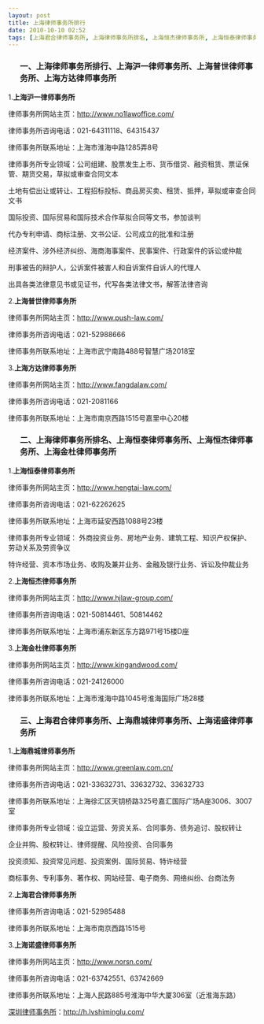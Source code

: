 ```yaml
---
layout: post
title: 上海律师事务所排行
date: 2010-10-10 02:52
tags: [上海君合律师事务所, 上海律师事务所排名, 上海恒杰律师事务所, 上海恒泰律师事务所, 上海方达律师事务所, 上海普世律师事务所, 上海沪一律师事务所, 上海诺盛律师事务所, 上海金杜律师事务所, 上海鼎城律师事务所, 深圳律师事务所, 深圳法律咨询电话]
---
```

<ol>
<h3>一、上海律师事务所排行、上海沪一律师事务所、上海普世律师事务所、上海方达律师事务所</h3>
</ol>
1.<strong>上海沪一律师事务所</strong>

律师事务所网站主页：http://www.no1lawoffice.com/

律师事务所咨询电话：021-64311118、64315437

律师事务所联系地址：上海市淮海中路1285弄8号

律师事务所专业领域：公司组建、股票发生上市、货币借贷、融资租赁、票证保管、期货交易，草拟或审查合同文本

土地有偿出让或转让、工程招标投标、商品房买卖、租赁、抵押，草拟或审查合同文书

国际投资、国际贸易和国际技术合作草拟合同等文书，参加谈判

代办专利申请、商标注册、文书公证、公司成立的批准和注册

经济案件、涉外经济纠纷、海商海事案件、民事案件、行政案件的诉讼或仲裁

刑事被告的辩护人，公诉案件被害人和自诉案件自诉人的代理人

出具各类法律意见书或见证书，代写各类法律文书，解答法律咨询

2.<strong>上海普世律师事务所</strong>

律师事务所网站主页：http://www.push-law.com/

律师事务所咨询电话：021-52988666

律师事务所联系地址：上海市武宁南路488号智慧广场2018室

3.<strong>上海方达律师事务所</strong>

律师事务所网站主页：http://www.fangdalaw.com/

律师事务所咨询电话：021-2081166

律师事务所联系地址：上海市南京西路1515号嘉里中心20楼
<ol>
<h3>二、上海律师事务所排名、上海恒泰律师事务所、上海恒杰律师事务所、上海金杜律师事务所</h3>
</ol>
1.<strong>上海恒泰律师事务所</strong>

律师事务所网站主页：http://www.hengtai-law.com/

律师事务所咨询电话：021-62262625

律师事务所联系地址：上海市延安西路1088号23楼

律师事务所专业领域： 外商投资业务、房地产业务、建筑工程、知识产权保护、劳动关系及劳资争议

特许经营、资本市场业务、收购及兼并业务、金融及银行业务、诉讼及仲裁业务

2.<strong>上海恒杰律师事务所</strong>

律师事务所网站主页：http://www.hjlaw-group.com/

律师事务所咨询电话：021-50814461、50814462

律师事务所联系地址：上海市浦东新区东方路971号15楼D座

3.<strong>上海金杜律师事务所</strong>

律师事务所网站主页：http://www.kingandwood.com/

律师事务所咨询电话：021-24126000

律师事务所联系地址：上海市淮海中路1045号淮海国际广场28楼
<ol>
<h3>三、上海君合律师事务所、上海鼎城律师事务所、上海诺盛律师事务所</h3>
</ol>
1.<strong>上海鼎城律师事务所</strong>

律师事务所网站主页：http://www.greenlaw.com.cn/

律师事务所咨询电话：021-33632731、33632732、33632733

律师事务所联系地址：上海徐汇区天钥桥路325号嘉汇国际广场A座3006、3007室

律师事务所专业领域：设立运营、劳资关系、合同事务、债务追讨、股权转让

企业并购、股权转让、律师提醒、风险投资、合同事务

投资须知、投资常见问题、投资案例、国际贸易、特许经营

商标事务、专利事务、著作权、网站经营、电子商务、网络纠纷、台商法务

2.<strong>上海君合律师事务所</strong>

律师事务所咨询电话：021-52985488

律师事务所联系地址：上海市南京西路1515号

3.<strong>上海诺盛律师事务所</strong>

律师事务所网站主页：http://www.norsn.com/

律师事务所咨询电话：021-63742551、63742669

律师事务所联系地址：上海人民路885号淮海中华大厦306室（近淮海东路）

<a href="http://h.lvshiminglu.com/">深圳律师事务所</a>：<a href="http://h.lvshiminglu.com/">http://h.lvshiminglu.com/</a>

